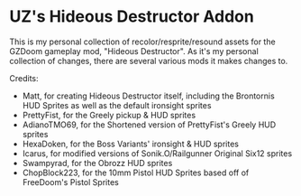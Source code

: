 # UZ's Hideous Destructor Addon

This is my personal collection of recolor/resprite/resound assets for the GZDoom gameplay mod, "Hideous Destructor".  As it's my personal collection of changes, there are several various mods it makes changes to.

Credits:

- Matt, for creating Hideous Destructor itself, including the Brontornis HUD Sprites as well as the default ironsight sprites
- PrettyFist, for the Greely pickup & HUD sprites
- AdianoTMO69, for the Shortened version of PrettyFist's Greely HUD sprites
- HexaDoken, for the Boss Variants' ironsight & HUD sprites
- Icarus, for modified versions of Sonik.O/Railgunner Original Six12 sprites
- Swampyrad, for the Obrozz HUD sprites
- ChopBlock223, for the 10mm Pistol HUD Sprites based off of FreeDoom's Pistol Sprites
